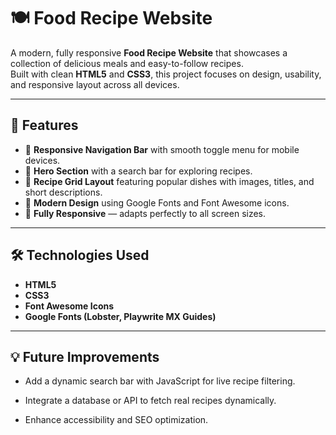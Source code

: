 # 🍽️ Food Recipe Website

A modern, fully responsive **Food Recipe Website** that showcases a collection of delicious meals and easy-to-follow recipes.  
Built with clean **HTML5** and **CSS3**, this project focuses on design, usability, and responsive layout across all devices.

---

## 🌟 Features

- 🧭 **Responsive Navigation Bar** with smooth toggle menu for mobile devices.  
- 🍕 **Hero Section** with a search bar for exploring recipes.  
- 🥗 **Recipe Grid Layout** featuring popular dishes with images, titles, and short descriptions.  
- 🎨 **Modern Design** using Google Fonts and Font Awesome icons.  
- 📱 **Fully Responsive** — adapts perfectly to all screen sizes.

---

## 🛠️ Technologies Used

- **HTML5**
- **CSS3**
- **Font Awesome Icons**
- **Google Fonts (Lobster, Playwrite MX Guides)**

---

## 💡 Future Improvements

- Add a dynamic search bar with JavaScript for live recipe filtering.

- Integrate a database or API to fetch real recipes dynamically.

- Enhance accessibility and SEO optimization.
